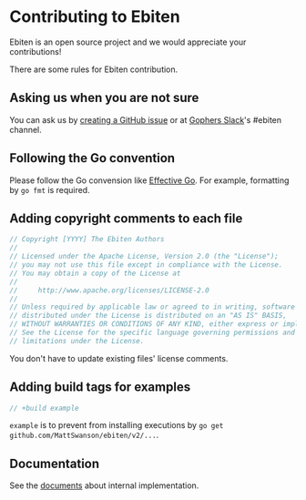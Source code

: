 # Contributing to Ebiten

Ebiten is an open source project and we would appreciate your contributions!

There are some rules for Ebiten contribution.

## Asking us when you are not sure

You can ask us by [creating a GitHub issue](https://github.com/MattSwanson/ebiten/issues/new) or at [Gophers Slack](https://invite.slack.golangbridge.org/)'s #ebiten channel.

## Following the Go convention

Please follow the Go convension like [Effective Go](https://golang.org/doc/effective_go.html).
For example, formatting by `go fmt` is required.

## Adding copyright comments to each file

```go
// Copyright [YYYY] The Ebiten Authors
//
// Licensed under the Apache License, Version 2.0 (the "License");
// you may not use this file except in compliance with the License.
// You may obtain a copy of the License at
//
//     http://www.apache.org/licenses/LICENSE-2.0
//
// Unless required by applicable law or agreed to in writing, software
// distributed under the License is distributed on an "AS IS" BASIS,
// WITHOUT WARRANTIES OR CONDITIONS OF ANY KIND, either express or implied.
// See the License for the specific language governing permissions and
// limitations under the License.
```

You don't have to update existing files' license comments.

## Adding build tags for examples

```go
// +build example
```

`example` is to prevent from installing executions by `go get github.com/MattSwanson/ebiten/v2/...`.

## Documentation

See the [documents](https://ebiten.org/documents/implementation.html) about internal implementation.
